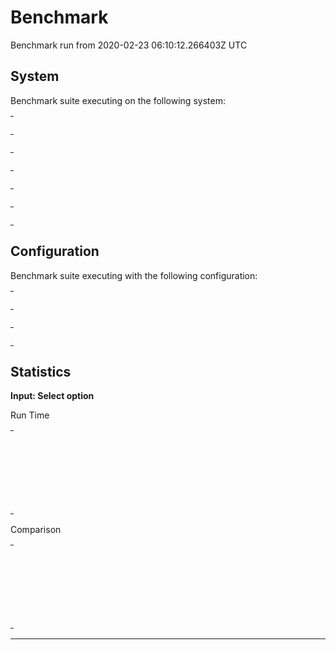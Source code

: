 # Benchmark

Benchmark run from 2020-02-23 06:10:12.266403Z UTC

## System

Benchmark suite executing on the following system:

<table style="width: 1%">
  <tr>
    <th style="width: 1%; white-space: nowrap">Operating System</th>
    <td>macOS</td>
  </tr><tr>
    <th style="white-space: nowrap">CPU Information</th>
    <td style="white-space: nowrap">Intel(R) Core(TM) i9-9880H CPU @ 2.30GHz</td>
  </tr><tr>
    <th style="white-space: nowrap">Number of Available Cores</th>
    <td style="white-space: nowrap">16</td>
  </tr><tr>
    <th style="white-space: nowrap">Available Memory</th>
    <td style="white-space: nowrap">32 GB</td>
  </tr><tr>
    <th style="white-space: nowrap">Elixir Version</th>
    <td style="white-space: nowrap">1.7.4</td>
  </tr><tr>
    <th style="white-space: nowrap">Erlang Version</th>
    <td style="white-space: nowrap">22.0</td>
  </tr>
</table>

## Configuration

Benchmark suite executing with the following configuration:

<table style="width: 1%">
  <tr>
    <th style="width: 1%">:time</th>
    <td style="white-space: nowrap">1 s</td>
  </tr><tr>
    <th>:parallel</th>
    <td style="white-space: nowrap">1</td>
  </tr><tr>
    <th>:warmup</th>
    <td style="white-space: nowrap">2 s</td>
  </tr>
</table>

## Statistics




__Input: Select option__

Run Time
<table style="width: 1%">
  <tr>
    <th>Name</th>
    <th style="text-align: right">IPS</th>
    <th style="text-align: right">Average</th>
    <th style="text-align: right">Devitation</th>
    <th style="text-align: right">Median</th>
    <th style="text-align: right">99th&nbsp;%</th>
  </tr>
  <tr>
    <td style="white-space: nowrap">Navigate (hound)</td>
    <td style="white-space: nowrap; text-align: right">69.84</td>
    <td style="white-space: nowrap; text-align: right">14.32 ms</td>
    <td style="white-space: nowrap; text-align: right">±6.23%</td>
    <td style="white-space: nowrap; text-align: right">14.16 ms</td>
    <td style="white-space: nowrap; text-align: right">17.16 ms</td>
  </tr>
  <tr>
    <td style="white-space: nowrap">Navigate (wallaby)</td>
    <td style="white-space: nowrap; text-align: right">59.83</td>
    <td style="white-space: nowrap; text-align: right">16.71 ms</td>
    <td style="white-space: nowrap; text-align: right">±18.97%</td>
    <td style="white-space: nowrap; text-align: right">16.44 ms</td>
    <td style="white-space: nowrap; text-align: right">40.30 ms</td>
  </tr>
  <tr>
    <td style="white-space: nowrap">Find element (hound)</td>
    <td style="white-space: nowrap; text-align: right">54.15</td>
    <td style="white-space: nowrap; text-align: right">18.47 ms</td>
    <td style="white-space: nowrap; text-align: right">±11.18%</td>
    <td style="white-space: nowrap; text-align: right">18.15 ms</td>
    <td style="white-space: nowrap; text-align: right">30.84 ms</td>
  </tr>
  <tr>
    <td style="white-space: nowrap">Find element (wallaby)</td>
    <td style="white-space: nowrap; text-align: right">34.52</td>
    <td style="white-space: nowrap; text-align: right">28.97 ms</td>
    <td style="white-space: nowrap; text-align: right">±12.83%</td>
    <td style="white-space: nowrap; text-align: right">28.30 ms</td>
    <td style="white-space: nowrap; text-align: right">49.81 ms</td>
  </tr>
</table>

Comparison
<table style="width: 1%">
  <tr>
    <th>Name</th>
    <th style="text-align: right">IPS</th>
    <th style="text-align: right">Slower</th>
  <tr>
    <td style="white-space: nowrap">Navigate (hound)</td>
    <td style="white-space: nowrap;text-align: right">69.84</td>
    <td>&nbsp;</td>
  </tr>
  <tr>
    <td style="white-space: nowrap">Navigate (wallaby)</td>
    <td style="white-space: nowrap; text-align: right">59.83</td>
    <td style="white-space: nowrap; text-align: right">1.17x</td>
  </tr>
  <tr>
    <td style="white-space: nowrap">Find element (hound)</td>
    <td style="white-space: nowrap; text-align: right">54.15</td>
    <td style="white-space: nowrap; text-align: right">1.29x</td>
  </tr>
  <tr>
    <td style="white-space: nowrap">Find element (wallaby)</td>
    <td style="white-space: nowrap; text-align: right">34.52</td>
    <td style="white-space: nowrap; text-align: right">2.02x</td>
  </tr>
</table>


<hr/>

